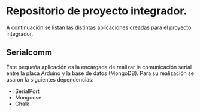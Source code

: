 # Repositorio de proyecto integrador.
A continuación se listan las distintas aplicaciones creadas para el proyecto integrador.

## Serialcomm
Este pequeña aplicación es la encargada de realizar la comunicación serial entre la placa Arduino y la base de datos (MongoDB). Para su realización se usaron la siguientes dependencias:

* SerialPort
* Mongoose
* Chalk


